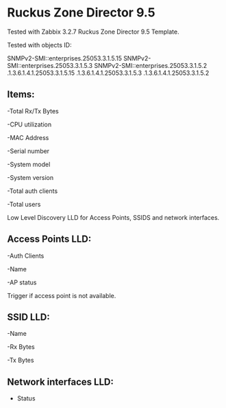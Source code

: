 # Ruckus Zone Director 9.5

Tested with Zabbix 3.2.7
Ruckus Zone Director 9.5 Template. 

Tested with objects ID:

SNMPv2-SMI::enterprises.25053.3.1.5.15
SNMPv2-SMI::enterprises.25053.3.1.5.3
SNMPv2-SMI::enterprises.25053.3.1.5.2
.1.3.6.1.4.1.25053.3.1.5.15
.1.3.6.1.4.1.25053.3.1.5.3
.1.3.6.1.4.1.25053.3.1.5.2

##  Items:

-Total Rx/Tx Bytes

-CPU utilization

-MAC Address

-Serial number

-System model

-System version

-Total auth clients

-Total users

Low Level Discovery LLD for Access Points, SSIDS and network interfaces.

## Access Points LLD:

-Auth Clients

-Name

-AP status

Trigger if access point is not available.

## SSID LLD:

-Name

-Rx Bytes

-Tx Bytes

## Network interfaces LLD:

- Status


